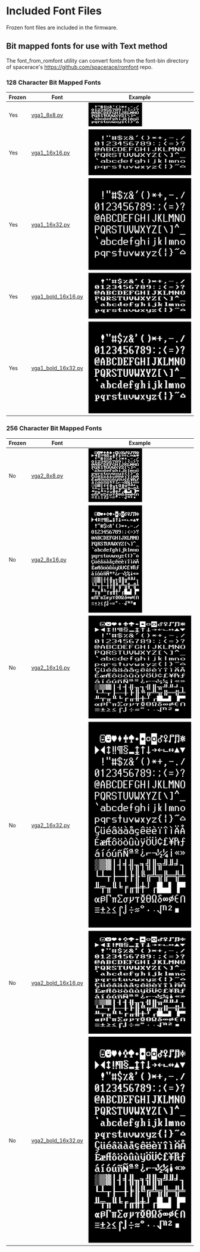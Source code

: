 # Included Font Files

Frozen font files are included in the firmware.

## Bit mapped fonts for use with Text method

The font_from_romfont utility can convert fonts from the font-bin directory of
spacerace's https://github.com/spacerace/romfont repo.

### 128 Character Bit Mapped Fonts

Frozen | Font                                                   | Example
------ | ------------------------------------------------------ | -----------------------------
Yes    | [vga1_8x8.py](/fonts/bitmap/vga1_8x8.py)               | ![Image](/docs/_static/vga1_8x8.png)
Yes    | [vga1_16x16.py](/fonts/bitmap/vga1_16x16.py)           | ![Image](/docs/_static/vga1_16x16.png)
Yes    | [vga1_16x32.py](/fonts/bitmap/vga1_16x32.py)           | ![Image](/docs/_static/vga1_16x32.png)
Yes    | [vga1_bold_16x16.py](/fonts/bitmap/vga1_bold_16x16.py) | ![Image](/docs/_static/vga1_bold_16x16.png)
Yes    | [vga1_bold_16x32.py](/fonts/bitmap/vga1_bold_16x32.py) | ![Image](/docs/_static/vga1_bold_16x32.png)


### 256 Character Bit Mapped Fonts

Frozen | Font                                                   | Example
------ | ------------------------------------------------------ | --------------------------
No     | [vga2_8x8.py](/fonts/bitmap/vga2_8x8.py)               | ![Image](/docs/_static/vga2_8x8.png)
No     | [vga2_8x16.py](/fonts/bitmap/vga2_8x16.py)             | ![Image](/docs/_static/vga2_8x16.png)
No     | [vga2_16x16.py](/fonts/bitmap/vga2_16x16.py)           | ![Image](/docs/_static/vga2_16x16.png)
No     | [vga2_16x32.py](/fonts/bitmap/vga2_16x32.py)           | ![Image](/docs/_static/vga2_16x32.png)
No     | [vga2_bold_16x16.py](/fonts/bitmap/vga2_bold_16x16.py) | ![Image](/docs/_static/vga2_bold_16x16.png)
No     | [vga2_bold_16x32.py](/fonts/bitmap/vga2_bold_16x32.py) | ![Image](/docs/_static/vga2_bold_16x32.png)

